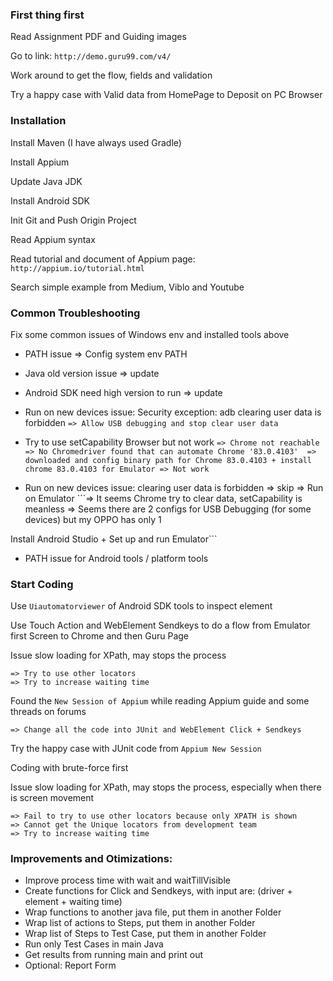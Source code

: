 ### First thing first
Read Assignment PDF and Guiding images

Go to link: `http://demo.guru99.com/v4/`

Work around to get the flow, fields and validation

Try a happy case with Valid data from HomePage to Deposit on PC Browser

### Installation
Install Maven (I have always used Gradle)

Install Appium

Update Java JDK

Install Android SDK

Init Git and Push Origin Project

Read Appium syntax

Read tutorial and document of Appium page: `http://appium.io/tutorial.html`

Search simple example from Medium, Viblo and Youtube

### Common Troubleshooting
Fix some common issues of Windows env and installed tools above
+ PATH issue => Config system env PATH
+ Java old version issue => update
+ Android SDK need high version to run => update
+ Run on new devices issue: Security exception: adb clearing user data is forbidden
            ```=> Allow USB debugging and stop clear user data```
            
+ Try to use setCapability Browser but not work 
            `````=> Chrome not reachable
            => No Chromedriver found that can automate Chrome '83.0.4103' 
                => downloaded and config binary path for Chrome 83.0.4103 + install chrome 83.0.4103 for Emulator
                => Not work`````
+ Run on new devices issue: clearing user data is forbidden => skip => Run on Emulator
            ```=> It seems Chrome try to clear data, setCapability is meanless
            => Seems there are 2 configs for USB Debugging (for some devices) but my OPPO has only 1

Install Android Studio + Set up and run Emulator```
+ PATH issue for Android tools / platform tools

### Start Coding
Use `Uiautomatorviewer` of Android SDK tools to inspect element

Use Touch Action and WebElement Sendkeys to do a flow from Emulator first Screen to Chrome and then Guru Page

Issue slow loading for XPath, may stops the process
```
=> Try to use other locators
=> Try to increase waiting time
```

Found the `New Session of Appium` while reading Appium guide and some threads on forums
```
=> Change all the code into JUnit and WebElement Click + Sendkeys
```

Try the happy case with JUnit code from `Appium New Session`

Coding with brute-force first

Issue slow loading for XPath, may stops the process, especially when there is screen movement
```
=> Fail to try to use other locators because only XPATH is shown
=> Cannot get the Unique locators from development team
=> Try to increase waiting time
```
### Improvements and Otimizations:
+ Improve process time with wait and waitTillVisible
+ Create functions for Click and Sendkeys, with input are: (driver + element + waiting time)
+ Wrap functions to another java file, put them in another Folder
+ Wrap list of actions to Steps, put them in another Folder
+ Wrap list of Steps to Test Case, put them in another Folder
+ Run only Test Cases in main Java
+ Get results from running main and print out
+ Optional: Report Form








